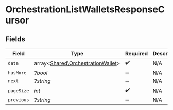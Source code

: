 # OrchestrationListWalletsResponseCursor


## Fields

| Field                                                                           | Type                                                                            | Required                                                                        | Description                                                                     | Example                                                                         |
| ------------------------------------------------------------------------------- | ------------------------------------------------------------------------------- | ------------------------------------------------------------------------------- | ------------------------------------------------------------------------------- | ------------------------------------------------------------------------------- |
| `data`                                                                          | array<[Shared\OrchestrationWallet](../../Models/Shared/OrchestrationWallet.md)> | :heavy_check_mark:                                                              | N/A                                                                             |                                                                                 |
| `hasMore`                                                                       | *?bool*                                                                         | :heavy_minus_sign:                                                              | N/A                                                                             | false                                                                           |
| `next`                                                                          | *?string*                                                                       | :heavy_minus_sign:                                                              | N/A                                                                             |                                                                                 |
| `pageSize`                                                                      | *int*                                                                           | :heavy_check_mark:                                                              | N/A                                                                             | 15                                                                              |
| `previous`                                                                      | *?string*                                                                       | :heavy_minus_sign:                                                              | N/A                                                                             | YXVsdCBhbmQgYSBtYXhpbXVtIG1heF9yZXN1bHRzLol=                                    |